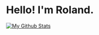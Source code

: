# Hello! I'm Roland.
[![My Github Stats](https://github-readme-stats.vercel.app/api?username=NotRoland&theme=radical)](https://github.com/anuraghazra/github-readme-stats)
